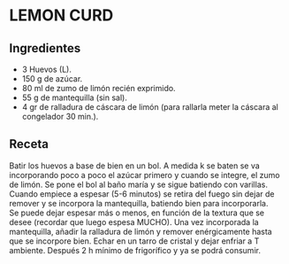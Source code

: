 # LEMON CURD

## Ingredientes
- 3 Huevos (L).
- 150 g de azúcar.
- 80 ml de zumo de limón recién exprimido.
- 55 g de mantequilla (sin sal).
- 4 gr de ralladura de cáscara de limón (para rallarla meter la cáscara al congelador 30 min.).

## Receta
Batir los huevos a base de bien en un bol. A medida k se baten se va incorporando poco a poco el azúcar primero y cuando se integre, el zumo de limón. Se pone el bol al baño maría y se sigue batiendo con varillas. Cuando empiece a espesar (5-6 minutos) se retira del fuego sin dejar de remover y se incorpora la mantequilla, batiendo bien para incorporarla. <br>
Se puede dejar espesar más o menos, en función de la textura que se desee (recordar que luego espesa MUCHO).
Una vez incorporada la mantequilla, añadir la ralladura de limón y remover enérgicamente hasta que se incorpore bien. Echar en un tarro de cristal y dejar enfriar a T ambiente. Después 2 h mínimo de frigorífico y ya se podrá consumir.
